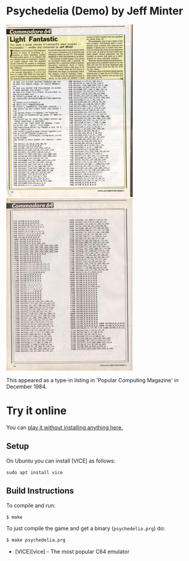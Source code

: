 # Psychedelia (Demo) by Jeff Minter
<img height=460 src="https://github.com/mwenge/psychedelia-listing/raw/master/listing/PopularComputing_Weekly_Issue_1984-12-13_0031.jpg"><img height=460 src="https://github.com/mwenge/psychedelia-listing/raw/master/listing/PopularComputing_Weekly_Issue_1984-12-13_0033.jpg">

This appeared as a type-in listing in 'Popular Computing Magazine' in December 1984.

# Try it online
You can [play it without installing anything here.](https://lvllvl.com/c64/?gid=d8012ae560e19682bd8a38ed4c0b1961)

## Setup
On Ubuntu you can install [VICE] as follows:
```
sudo apt install vice
```

## Build Instructions
To compile and run:

```sh
$ make
```

To just compile the game and get a binary (`psychedelia.prg`) do:

```sh
$ make psychedelia.prg
```

* [VICE][vice] - The most popular C64 emulator
